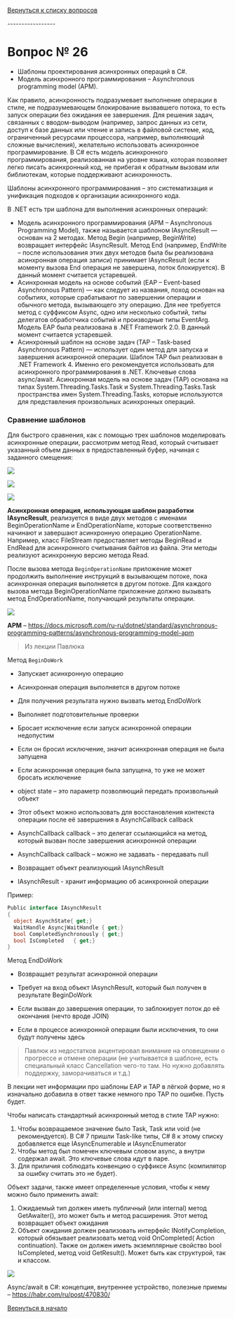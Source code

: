 [Вернуться к списку вопросов](../questions.md)

<div id="begin"></div>
-----------------

# Вопрос № 26

* Шаблоны проектирования асинхронных операций в C#.
* Модель асинхронного программирования – Asynchronous programming model (APM).

Как правило, асинхронность подразумевает выполнение операции в стиле, не подразумевающем блокирование вызвавшего потока,
то есть запуск операции без ожидания ее завершения. Для решения задач, связанных с вводом-выводом (например, запрос
данных из сети, доступ к базе данных или чтение и запись в файловой системе, код, ограниченный ресурсами процессора,
например, выполняющий сложные вычисления), желательно использовать асинхронное программирование. В C# есть модель
асинхронного программирования, реализованная на уровне языка, которая позволяет легко писать асинхронный код, не
прибегая к обратным вызовам или библиотекам, которые поддерживают асинхронность.

Шаблоны асинхронного программирования – это систематизация и унификация подходов к организации асинхронного кода.

В .NET есть три шаблона для выполнения асинхронных операций:

* Модель асинхронного программирования (APM – Asynchronous Programming Model), также называется шаблоном IAsyncResult —
  основан на 2 методах. Метод Begin (например, BeginWrite) возвращает интерфейс IAsyncResult. Метод End (например,
  EndWrite – после использования этих двух методов была бы реализована асинхронная операция записи) принимает
  IAsyncResult (если к моменту вызова End операция не завершена, поток блокируется). В данный момент считается
  устаревшей.
* Асинхронная модель на основе событий (EAP – Event-based Asynchronous Pattern) — как следует из названия, поход основан
  на событиях, которые срабатывают по завершении операции и обычного метода, вызывающего эту операцию. Для нее требуется
  метод с суффиксом Async, одно или несколько событий, типы делегатов обработчика событий и производные типы EventArg.
  Модель EAP была реализована в .NET Framework 2.0. В данный момент считается устаревшей.
* Асинхронный шаблон на основе задач (TAP – Task-based Asynchronous Pattern) — использует один метод для запуска и
  завершения асинхронной операции. Шаблон TAP был реализован в .NET Framework 4. Именно его рекомендуется использовать
  для асинхронного программирования в .NET. Ключевые слова async/await. Асинхронная модель на основе задач (TAP)
  основана на типах System.Threading.Tasks.Task и System.Threading.Tasks.Task<TResult> пространства имен
  System.Threading.Tasks, которые используются для представления произвольных асинхронных операций.

### Сравнение шаблонов

Для быстрого сравнения, как с помощью трех шаблонов моделировать асинхронные операции, рассмотрим метод Read, который
считывает указанный объем данных в предоставленный буфер, начиная с заданного смещения:

![](026-01.png)

![](026-03.png)

![](026-04.png)

**Асинхронная операция, использующая шаблон разработки IAsyncResult**, реализуется в виде двух методов с именами
BeginOperationName и EndOperationName, которые соответственно начинают и завершают асинхронную операцию OperationName.
Например, класс FileStream предоставляет методы BeginRead и EndRead для асинхронного считывания байтов из файла. Эти
методы реализуют асинхронную версию метода Read.

После вызова метода `BeginOperationName` приложение может продолжить выполнение инструкций в вызывающем потоке, пока
асинхронная операция выполняется в другом потоке. Для каждого вызова метода BeginOperationName приложение должно
вызывать метод EndOperationName, получающий результаты операции.

![](026-05.png)

**APM**
– https://docs.microsoft.com/ru-ru/dotnet/standard/asynchronous-programming-patterns/asynchronous-programming-model-apm

> Из лекции Павлюка

Метод `BeginDoWork`

* Запускает асинхронную операцию
* Асинхронная операция выполняется в другом потоке
* Для получения результата нужно вызвать метод EndDoWork

* Выполняет подготовительные проверки
* Бросает исключение если запуск асинхронной операции недопустим
* Если он бросил исключение, значит асинхронная операция не была запущена
* Если асинхронная операция была запущена, то уже не может бросать исключение

* object state – это параметр позволяющий передать произвольный объект
* Этот объект можно использовать для восстановления контекста операции после её завершения в AsynchCallback callback

* AsynchCallback callback – это делегат ссылающийся на метод, который вызван после завершения асинхронной операции
* AsynchCallback callback – можно не задавать - передавать null

* Возвращает объект реализующий IAsynchResult
* IAsynchResult - хранит информацию об асинхронной операции

Пример:

```cs
Public interface IAsynchResult
{
  object AsynchState{ get;}
  WaitHandle AsyncjWaitHandle { get;}
  bool CompletedSynchronously { get;}
  bool IsCompleted   { get;}
}
```

Метод EndDoWork

* Возвращает результат асинхронной операции
* Требует на вход объект IAsynchResult, который был получен в результате BeginDoWork

* Если вызван до завершения операции, то заблокирует поток до её окончания (нечто вроде JOIN)
* Если в процессе асинхронной операции были исключения, то они будут получены здесь

> Павлюк из недостатков акцентировал внимание на оповещении о прогрессе и отмене операции (не учитывается в шаблоне, есть специальный класс Cancellation чего-то там. Но нужно добавлять поддержку, заморачиваться и т.д.)

В лекции нет информации про шаблоны EAP и TAP в лёгкой форме, но я изначально добавила в ответ также немного про TAP по
ошибке. Пусть будет.

Чтобы написать стандартный асинхронный метод в стиле TAP нужно:

1. Чтобы возвращаемое значение было Task, Task<T> или void (не рекомендуется). В C# 7 пришли Task-like типы, C# 8 к
   этому списку добавляется еще IAsyncEnumerable<T> и IAsyncEnumerator<T>
2. Чтобы метод был помечен ключевым словом async, а внутри содержал await. Это ключевые слова идут в паре.
3. Для приличия соблюдать конвенцию о суффиксе Async (компилятор за ошибку считать это не будет).

Объект задачи, также имеет определенные условия, чтобы к нему можно было применить await:

1. Ожидаемый тип должен иметь публичный (или internal) метод GetAwaiter(), это может быть и метод расширения. Этот метод
   возвращает объект ожидания
2. Объект ожидания должен реализовать интерфейс INotifyCompletion, который обязывает реализовать метод void OnCompleted(
   Action continuation). Также он должен иметь экземплярные свойство bool IsCompleted, метод void GetResult(). Может
   быть как структурой, так и классом.

![](026-06.png)

Async/await в C#: концепция, внутреннее устройство, полезные приемы – 
https://habr.com/ru/post/470830/

[Вернуться в начало](#begin)